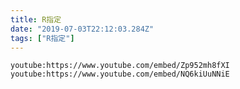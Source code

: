```yaml
---
title: R指定
date: "2019-07-03T22:12:03.284Z"
tags: ["R指定"]
---
```

`youtube:https://www.youtube.com/embed/Zp952mh8fXI`
`youtube:https://www.youtube.com/embed/NQ6kiUuNNiE`